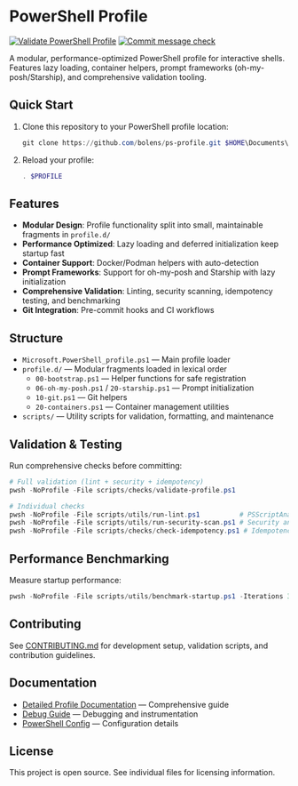 # PowerShell Profile

[![Validate PowerShell Profile](https://github.com/bolens/ps-profile/actions/workflows/validate-profile.yml/badge.svg)](https://github.com/bolens/ps-profile/actions/workflows/validate-profile.yml)
[![Commit message check](https://github.com/bolens/ps-profile/actions/workflows/commit-message-check.yml/badge.svg)](https://github.com/bolens/ps-profile/actions/workflows/commit-message-check.yml)

A modular, performance-optimized PowerShell profile for interactive shells. Features lazy loading, container helpers, prompt frameworks (oh-my-posh/Starship), and comprehensive validation tooling.

## Quick Start

1. Clone this repository to your PowerShell profile location:
   ```powershell
   git clone https://github.com/bolens/ps-profile.git $HOME\Documents\PowerShell
   ```

2. Reload your profile:
   ```powershell
   . $PROFILE
   ```

## Features

- **Modular Design**: Profile functionality split into small, maintainable fragments in `profile.d/`
- **Performance Optimized**: Lazy loading and deferred initialization keep startup fast
- **Container Support**: Docker/Podman helpers with auto-detection
- **Prompt Frameworks**: Support for oh-my-posh and Starship with lazy initialization
- **Comprehensive Validation**: Linting, security scanning, idempotency testing, and benchmarking
- **Git Integration**: Pre-commit hooks and CI workflows

## Structure

- `Microsoft.PowerShell_profile.ps1` — Main profile loader
- `profile.d/` — Modular fragments loaded in lexical order
  - `00-bootstrap.ps1` — Helper functions for safe registration
  - `06-oh-my-posh.ps1` / `20-starship.ps1` — Prompt initialization
  - `10-git.ps1` — Git helpers
  - `20-containers.ps1` — Container management utilities
- `scripts/` — Utility scripts for validation, formatting, and maintenance

## Validation & Testing

Run comprehensive checks before committing:

```powershell
# Full validation (lint + security + idempotency)
pwsh -NoProfile -File scripts/checks/validate-profile.ps1

# Individual checks
pwsh -NoProfile -File scripts/utils/run-lint.ps1          # PSScriptAnalyzer
pwsh -NoProfile -File scripts/utils/run-security-scan.ps1 # Security analysis
pwsh -NoProfile -File scripts/checks/check-idempotency.ps1 # Idempotency test
```

## Performance Benchmarking

Measure startup performance:

```powershell
pwsh -NoProfile -File scripts/utils/benchmark-startup.ps1 -Iterations 30
```

## Contributing

See [CONTRIBUTING.md](CONTRIBUTING.md) for development setup, validation scripts, and contribution guidelines.

## Documentation

- [Detailed Profile Documentation](PROFILE_README.md) — Comprehensive guide
- [Debug Guide](PROFILE_DEBUG.md) — Debugging and instrumentation
- [PowerShell Config](powershell.config.README.md) — Configuration details

## License

This project is open source. See individual files for licensing information.
